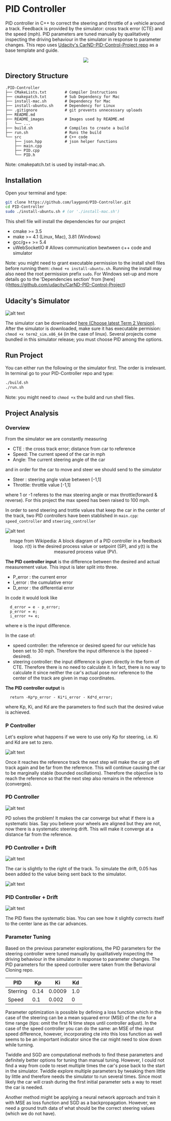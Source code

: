 # PID Controller
 PID controller in C++ to correct the steering and throttle of a vehicle around a track. Feedback is provided by the simulator: cross track error (CTE) and the speed (mph). PID parameters are tuned manually by qualitatively inspecting the driving behaviour in the simulator in response to parameter changes. This repo uses [Udacity's CarND-PID-Control-Project repo](https://github.com/udacity/CarND-PID-Control-Project) as a base template and guide.

<p align="center"> 
  <img src="./README_images/pid_controller.gif">
</p>

[//]: # (List of Images used in this README.md)
[image1]: ./README_images/pid_sim.png "Simulator"
[image2]: ./README_images/pid_graph.png "PID Diagram"
[image3]: ./README_images/p_control.gif "P Controller"
[image4]: ./README_images/pd_control.gif "PD Controller"
[image5]: ./README_images/drift.png "Drift"
[image6]: ./README_images/pd_drift.gif "PD + Drift"
[image7]: ./README_images/pid_drift.gif "PID + Drift"

## Directory Structure
```
.PID-Controller
├── CMakeLists.txt        # Compiler Instructions
├── cmakepatch.txt        # Sub Dependency for Mac
├── install-mac.sh        # Dependency for Mac
├── install-ubuntu.sh     # Dependency for Linux
├── .gitignore            # git prevents unnecessary uploads
├── README.md
├── README_images         # Images used by README.md
|   └── ...
├── build.sh              # Compiles to create a build
├── run.sh                # Runs the build
└── src                   # C++ code
    ├── json.hpp          # json helper functions
    ├── main.cpp          
    ├── PID.cpp
    └── PID.h
```
Note: cmakepatch.txt is used by install-mac.sh. 

## Installation
Open your terminal and type:
```sh
git clone https://github.com/laygond/PID-Controller.git
cd PID-Controller
sudo ./install-ubuntu.sh # (or './install-mac.sh')
```
This shell file will install the dependencies for our project
- cmake >= 3.5
- make >= 4.1 (Linux, Mac), 3.81 (Windows)
- gcc/g++ >= 5.4
- uWebSocketIO  # Allows communication bewtween c++ code and simulator

Note: you might need to grant executable permission to the install shell files before running them: `chmod +x install-ubuntu.sh`. Running the install may also need the root permission prefix `sudo`. For Windows set-up and more details go to the 'Dependencies section' from [here]((https://github.com/udacity/CarND-PID-Control-Project)

## Udacity's Simulator

![alt text][image1]

The simulator can be downloaded [here (Choose latest Term 2 Version)](https://github.com/udacity/self-driving-car-sim/releases). After the simulator is downloaded, make sure it has executable permision: `chmod +x term2_sim.x86_64` (in the case of linux). Several projects come bundled in this simulator release; you must choose PID among the options.

## Run Project
You can either run the following or the simulator first. The order is irrelevant. In terminal go to your PID-Controller repo and type:
```sh
./build.sh
./run.sh
```
Note: you might need to `chmod +x` the build and run shell files.

## Project Analysis
### Overview
From the simulator we are constantly measuring
- CTE  : the cross track error; distance from car to reference
- Speed: The current speed of the car in mph
- Angle: The current steering angle of the car

and in order for the car to move and steer we should send to the simulator
- Steer   : steering angle value between [-1,1]
- Throttle: throttle value [-1,1]

where 1 or -1 referes to the max steering angle or max throttle(forward & reverse). For this project the max speed has been raised to 100 mph.

In order to send steering and trottle values that keep the car in the center of the track, two PID controllers have been stablished in `main.cpp`: `speed_controller` and `steering_controller`

![alt text][image2]
<p align="center"> 
Image from Wikipedia: A block diagram of a PID controller in a feedback loop. r(t) is the desired process value or setpoint (SP), and y(t) is the measured process value (PV).
</p> 

<b>The PID controller input</b> is the difference between the desired and actual measurement value. This input is later split into three. 
- P_error : the current error
- I_error : the cumulative error
- D_error : the differential error

In code it would look like
```
  d_error = e - p_error;
  p_error = e;
  i_error += e;
```
where e is the input difference.

In the case of:
- speed controller: the reference or desired speed for our vehicle has been set to 30 mph. Therefore the input difference is the (speed - desired).
- steering controller: the input difference is given directly in the form of CTE. Therefore there is no need to calculate it. In fact, there is no way to calculate it since neither the car's actual pose nor reference to the center of the track are given in map coordinates.

<b>The PID controller output</b> is 
```
  return -Kp*p_error - Ki*i_error - Kd*d_error;
```
where Kp, Ki, and Kd are the parameters to find such that the desired value is achieved.

### P Controller
Let's explore what happens if we were to use only Kp for steering, i.e. Ki and Kd are set to zero.

![alt text][image3]

Once it reaches the reference track the next step will make the car go off track again and be far from the reference. This will continue causing the car to be marginally stable  (bounded oscillations). Therefore the objective is to reach the reference so that the next step also remains in the reference (converges).

### PD Controller
![alt text][image4]

PD solves the problem! It makes the car converge but what if there is a systematic bias. Say you believe your wheels are aligned but they are not, now there is a systematic steering drift. This will make it converge at a distance far from the reference.

### PD Controller + Drift
![alt text][image6]

The car is slightly to the right of the track. To simulate the drift, 0.05 has been added to the value being sent back to the simulator. 

![alt text][image5]

### PID Controller + Drift

![alt text][image7]

The PID fixes the systematic bias. You can see how it slightly corrects itself to the center lane as the car advances.

### Parameter Tuning
Based on the previous parameter explorations, the PID parameters for the steering controller were tuned manually by qualitatively inspecting the driving behaviour in the simulator in response to parameter changes. The PID parameters for the speed controller were taken from the Behavioral Cloning repo. 

|   PID    |   Kp   |   Ki   |   Kd   |
| -------- | ------ | ------ | ------ |
| Sterring | 0.14	  | 0.0009 | 1.0    |
| Speed    | 0.1	  | 0.002	 |	0	    |

Parameter optimization is possible by defining a loss function which in the case of the steering can be a mean squared error (MSE) of the cte for a time range (tips: omit the first N time steps until controller adjust). In the case of the speed controller you can do the same: an MSE of the input speed difference, however, incorporating cte into this loss function as well seems to be an important indicator since the car might need to slow down while turning. 

Twiddle and SGD are computational methods to find these parameters and definitely better options for tuning than manual tuning. However, I could not find a way from code to reset multiple times the car's pose back to the start in the simulator. Twiddle explore multiple parameters by tweaking them little by little and therefore needs the simulator to run several times. Since most likely the car will crash during the first initial parameter sets a way to reset the car is needed.

Another method might be applying a neural network approach and train it with MSE as loss function and SGD as a backpropagation. However, we need a ground truth data of what should be the correct steering values (which we do not have).
